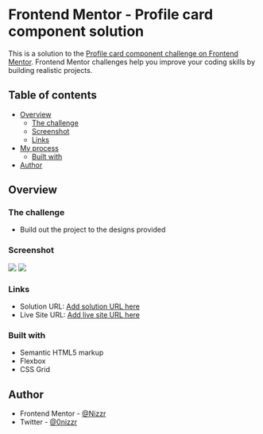 # Frontend Mentor - Profile card component solution

This is a solution to the [Profile card component challenge on Frontend Mentor](https://www.frontendmentor.io/challenges/profile-card-component-cfArpWshJ). Frontend Mentor challenges help you improve your coding skills by building realistic projects. 

## Table of contents

- [Overview](#overview)
  - [The challenge](#the-challenge)
  - [Screenshot](#screenshot)
  - [Links](#links)
- [My process](#my-process)
  - [Built with](#built-with)
- [Author](#author)



## Overview

### The challenge

- Build out the project to the designs provided

### Screenshot

![](https://i.imgur.com/21HCTFq.png)
![](https://i.imgur.com/EGunHgG.png)

### Links

- Solution URL: [Add solution URL here](https://www.frontendmentor.io/solutions/profile-card-component-using-css-grid-and-flexbox-8aCa-CPY1)
- Live Site URL: [Add live site URL here](https://nizzr.github.io/profile-card-component/)


### Built with

- Semantic HTML5 markup
- Flexbox
- CSS Grid


## Author

- Frontend Mentor - [@Nizzr](https://www.frontendmentor.io/profile/Nizzr)
- Twitter - [@0nizzr](https://twitter.com/0nizzr)
